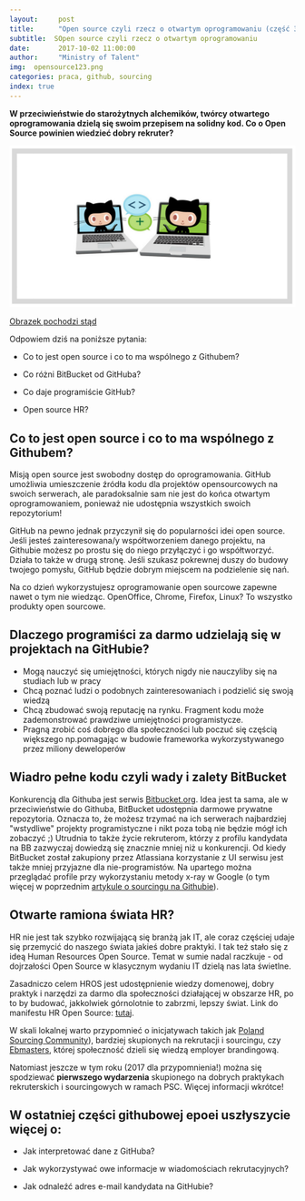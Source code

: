 ```yaml
---
layout:     post
title:      "Open source czyli rzecz o otwartym oprogramowaniu (część 3)"
subtitle:  SOpen source czyli rzecz o otwartym oprogramowaniu 
date:       2017-10-02 11:00:00 
author:     "Ministry of Talent"
img:  opensource123.png
categories: praca, github, sourcing
index: true
---
```


<b>W przeciwieństwie do starożytnych alchemików, twórcy otwartego oprogramowania dzielą się swoim przepisem na solidny kod. Co o Open Source powinien wiedzieć dobry rekruter?</b>

 <img src="/images/opensource123.png" class="img-responsive" alt="Picture">
 
 <a href="https://octodex.github.com/collabocats" target="_blank"> Obrazek pochodzi stąd</a>
 
Odpowiem dziś na poniższe pytania:

- Co to jest open source i co to ma wspólnego z Githubem?

- Co różni BitBucket od GitHuba?

- Co daje programiście GitHub?

- Open source HR?


<h2 class="section-heading">Co to jest open source i co to ma wspólnego z Githubem?</h2>

Misją open source jest swobodny dostęp do oprogramowania. GitHub umożliwia umieszczenie źródła kodu dla projektów opensourcowych na swoich serwerach, ale paradoksalnie sam nie jest do końca otwartym oprogramowaniem, ponieważ nie udostępnia wszystkich swoich repozytorium!
 
GitHub na pewno jednak przyczynił się do popularności idei open source. Jeśli jesteś zainteresowana/y współtworzeniem danego projektu, na Githubie możesz po prostu się do niego przyłączyć i go współtworzyć. Działa to także w drugą stronę. Jeśli szukasz pokrewnej duszy do budowy twojego pomysłu, GitHub będzie dobrym miejscem na podzielenie się nań.

Na co dzień wykorzystujesz oprogramowanie open sourcowe zapewne nawet o tym nie wiedząc. OpenOffice, Chrome, Firefox, Linux? To wszystko produkty open sourcowe.

<h2 class="section-heading">Dlaczego programiści za darmo udzielają się w projektach na GitHubie?</h2>

- Mogą nauczyć się umiejętności, których nigdy nie nauczyliby się na studiach lub w pracy
- Chcą poznać ludzi o podobnych zainteresowaniach i podzielić się swoją wiedzą
- Chcą zbudować swoją reputację na rynku. Fragment kodu może zademonstrować prawdziwe umiejętności programistycze.
- Pragną zrobić coś dobrego dla społeczności lub poczuć się częścią większego np.pomagając w budowie frameworka wykorzystywanego przez miliony deweloperów

<h2 class="section-heading">Wiadro pełne kodu czyli wady i zalety BitBucket</h2>

Konkurencją dla Githuba jest serwis <a href="https://bitbucket.org/" target="_blank">Bitbucket.org</a>. Idea jest ta sama, ale w przeciwieństwie do Githuba, BitBucket udostępnia darmowe prywatne repozytoria.  Oznacza to, że możesz trzymać na ich serwerach najbardziej "wstydliwe" projekty programistyczne i nikt poza tobą nie będzie mógł ich zobaczyć ;) Utrudnia to także życie rekruterom, którzy z profilu kandydata na BB zazwyczaj dowiedzą się znacznie mniej niż u konkurencji.
Od kiedy BitBucket został zakupiony przez Atlassiana korzystanie z UI serwisu jest także mniej przyjazne dla nie-programistów. Na upartego można przeglądać profile przy wykorzystaniu metody x-ray w Google (o tym więcej w poprzednim <a href="http://ministryoftalent.co.uk/2017/08/08/sourcing-na-githubie/" target="_blank">artykule o sourcingu na Githubie</a>). 


<h2 class="section-heading">Otwarte ramiona świata HR?</h2>

HR nie jest tak szybko rozwijającą się branżą jak IT, ale coraz częściej udaje się przemycić do naszego świata jakieś dobre praktyki. I tak też stało się z ideą Human Resources Open Source. Temat w sumie nadal raczkuje - od dojrzałości Open Source w klasycznym wydaniu IT dzielą nas lata świetlne. 

Zasadniczo celem HROS jest udostępnienie wiedzy domenowej, dobry praktyk i narzędzi za darmo dla społeczności działającej w obszarze HR, po to by budować, jakkolwiek górnolotnie to zabrzmi, lepszy świat.
Link do manifestu HR Open Source: <a href="http://hros.co/#what-is-hros" target="_blank">tutaj</a>.  

W skali lokalnej warto przypomnieć o inicjatywach takich jak <a href="https://www.facebook.com/groups/1582400382020142/" target="_blank">Poland Sourcing Community</a>), bardziej skupionych na rekrutacji i sourcingu, czy <a href="https://www.facebook.com/ebmasters/" target="_blank">Ebmasters</a>, której społeczność dzieli się wiedzą employer brandingową. 

Natomiast jeszcze w tym roku (2017 dla przypomnienia!) można się spodziewać <b>pierwszego wydarzenia</b> skupionego na dobrych praktykach rekruterskich i sourcingowych w ramach PSC. Więcej informacji wkrótce!



<h2 class="section-heading">W ostatniej części githubowej epoei uszłyszycie więcej o:</h2>

- Jak interpretować dane z GitHuba?

- Jak wykorzystywać owe informacje w wiadomościach rekrutacyjnych?

- Jak odnaleźć adres e-mail kandydata na GitHubie?

